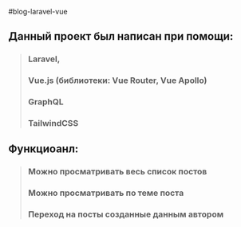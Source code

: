 #blog-laravel-vue
## Данный проект был написан при помощи:
> ### Laravel,
> ### Vue.js (библиотеки: Vue Router, Vue Apollo)
> ### GraphQL
> ### TailwindCSS
## Функциоанл:
> ### Можно просматривать весь список постов
> ### Можно просматривать по теме поста
> ### Переход на посты созданные данным автором

